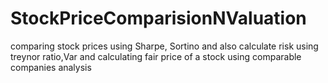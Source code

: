 # StockPriceComparisionNValuation
comparing stock prices using Sharpe, Sortino and also calculate risk using treynor ratio,Var and calculating fair price of a stock using comparable companies analysis

